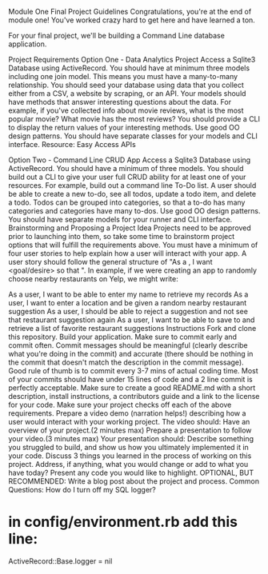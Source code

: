 Module One Final Project Guidelines
Congratulations, you're at the end of module one! You've worked crazy hard to get here and have learned a ton.

For your final project, we'll be building a Command Line database application.

Project Requirements
Option One - Data Analytics Project
Access a Sqlite3 Database using ActiveRecord.
You should have at minimum three models including one join model. This means you must have a many-to-many relationship.
You should seed your database using data that you collect either from a CSV, a website by scraping, or an API.
Your models should have methods that answer interesting questions about the data. For example, if you've collected info about movie reviews, what is the most popular movie? What movie has the most reviews?
You should provide a CLI to display the return values of your interesting methods.
Use good OO design patterns. You should have separate classes for your models and CLI interface.
Resource: Easy Access APIs

Option Two - Command Line CRUD App
Access a Sqlite3 Database using ActiveRecord.
You should have a minimum of three models.
You should build out a CLI to give your user full CRUD ability for at least one of your resources. For example, build out a command line To-Do list. A user should be able to create a new to-do, see all todos, update a todo item, and delete a todo. Todos can be grouped into categories, so that a to-do has many categories and categories have many to-dos.
Use good OO design patterns. You should have separate models for your runner and CLI interface.
Brainstorming and Proposing a Project Idea
Projects need to be approved prior to launching into them, so take some time to brainstorm project options that will fulfill the requirements above. You must have a minimum of four user stories to help explain how a user will interact with your app. A user story should follow the general structure of "As a <role>, I want <goal/desire> so that <benefit>". In example, if we were creating an app to randomly choose nearby restaurants on Yelp, we might write:

As a user, I want to be able to enter my name to retrieve my records
As a user, I want to enter a location and be given a random nearby restaurant suggestion
As a user, I should be able to reject a suggestion and not see that restaurant suggestion again
As a user, I want to be able to save to and retrieve a list of favorite restaurant suggestions
Instructions
Fork and clone this repository.
Build your application. Make sure to commit early and commit often. Commit messages should be meaningful (clearly describe what you're doing in the commit) and accurate (there should be nothing in the commit that doesn't match the description in the commit message). Good rule of thumb is to commit every 3-7 mins of actual coding time. Most of your commits should have under 15 lines of code and a 2 line commit is perfectly acceptable.
Make sure to create a good README.md with a short description, install instructions, a contributors guide and a link to the license for your code.
Make sure your project checks off each of the above requirements.
Prepare a video demo (narration helps!) describing how a user would interact with your working project.
The video should:
Have an overview of your project.(2 minutes max)
Prepare a presentation to follow your video.(3 minutes max)
Your presentation should:
Describe something you struggled to build, and show us how you ultimately implemented it in your code.
Discuss 3 things you learned in the process of working on this project.
Address, if anything, what you would change or add to what you have today?
Present any code you would like to highlight.
OPTIONAL, BUT RECOMMENDED: Write a blog post about the project and process.
Common Questions:
How do I turn off my SQL logger?
# in config/environment.rb add this line:
ActiveRecord::Base.logger = nil
